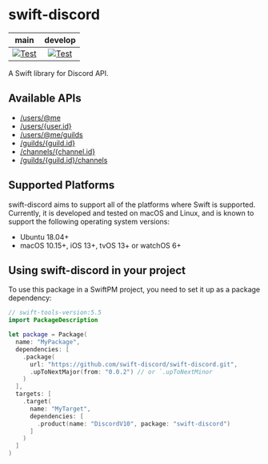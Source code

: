 # swift-discord

| **main** | **develop** |
|:---:|:---:|
| [![Test](https://github.com/swift-discord/swift-discord/actions/workflows/test.yml/badge.svg?branch=main)](https://github.com/swift-discord/swift-discord/actions/workflows/test.yml) | [![Test](https://github.com/swift-discord/swift-discord/actions/workflows/test.yml/badge.svg?branch=develop)](https://github.com/swift-discord/swift-discord/actions/workflows/test.yml) |

A Swift library for Discord API.

## Available APIs

- [/users/@me](Sources/DiscordAPI/User+API.swift#L15-L24)
- [/users/{user.id}](Sources/DiscordAPI/User+API.swift#L28-L35)
- [/users/@me/guilds](Sources/DiscordAPI/Guild+API.swift#L15-L24)
- [/guilds/{guild.id}](Sources/DiscordAPI/Guild+API.swift#L28-L35)
- [/channels/{channel.id}](Sources/DiscordAPI/Channel+API.swift#L15-L22)
- [/guilds/{guild.id}/channels](Sources/DiscordAPI/Channel+API.swift#L26-L35)

## Supported Platforms

swift-discord aims to support all of the platforms where Swift is supported. Currently, it is developed and tested on macOS and Linux, and is known to support the following operating system versions:

* Ubuntu 18.04+
* macOS 10.15+, iOS 13+, tvOS 13+ or watchOS 6+

## Using **swift-discord** in your project

To use this package in a SwiftPM project, you need to set it up as a package dependency:

```swift
// swift-tools-version:5.5
import PackageDescription

let package = Package(
  name: "MyPackage",
  dependencies: [
    .package(
      url: "https://github.com/swift-discord/swift-discord.git", 
      .upToNextMajor(from: "0.0.2") // or `.upToNextMinor
    )
  ],
  targets: [
    .target(
      name: "MyTarget",
      dependencies: [
        .product(name: "DiscordV10", package: "swift-discord")
      ]
    )
  ]
)
```
